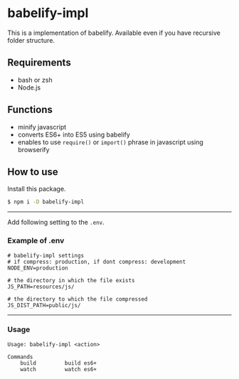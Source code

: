 # babelify-impl
This is a implementation of babelify.
Available even if you have recursive folder structure.

## Requirements
- bash or zsh
- Node.js

## Functions
- minify javascript
- converts ES6+ into ES5 using babelify
- enables to use `require()` or `import()` phrase in javascript using browserify

## How to use
Install this package.

```bash
$ npm i -D babelify-impl
```

---

Add following setting to the `.env`.

### Example of .env
```.env
# babelify-impl settings
# if compress: production, if dont compress: development
NODE_ENV=production

# the directory in which the file exists
JS_PATH=resources/js/

# the directory to which the file compressed
JS_DIST_PATH=public/js/
```

---

### Usage
```
Usage: babelify-impl <action>

Commands
    build         build es6+
    watch         watch es6+
```